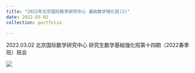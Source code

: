 ```yaml
---
title: "2022年北京国际数学研究中心 基础数学强化班(2)"
date: 2022-03-02
collection: portfolio

---
```


2022.03.02 北京国际数学研究中心 研究生数学基础强化班第十四期（2022春季班）班会

<img src="https://llddeddym.github.io/images/2022-03-02-Enhanced-Program(2).jpg"/>